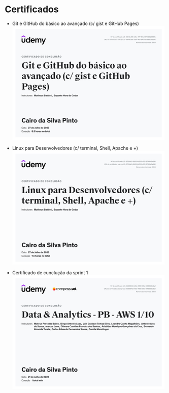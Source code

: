 # Certificados
- Git e GitHub do básico ao avançado (c/ gist e GitHub Pages)
![Git e GitHub do básico ao avançado (c/ gist e GitHub Pages)](<Git e GitHub do básico ao avançado (c gist e GitHub Pages).jpg>)

- Linux para Desenvolvedores (c/ terminal, Shell, Apache e +)
![Linux para Desenvolvedores (c/ terminal, Shell, Apache e +)](<Linux para Desenvolvedores (c terminal, Shell, Apache e +).jpg>)

- Certificado de cunclução da sprint 1
![Certificado de cunclusão da sprint 1](<Data & Analytics - PB - AWS sprint1.jpg>)